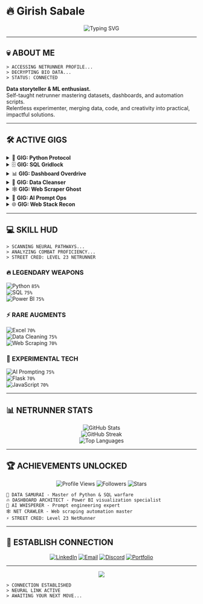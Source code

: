 # 🔥 Girish Sabale

<div align="center">
  <img src="https://readme-typing-svg.demolab.com?font=Orbitron&size=24&duration=3000&pause=1000&color=FF003C&center=true&vCenter=true&multiline=true&width=600&height=100&lines=WELCOME%2C+SAMURAI;Play+around+until+you+figure+it+out" alt="Typing SVG" />
</div>

---

## 💀 ABOUT ME

```
> ACCESSING NETRUNNER PROFILE...
> DECRYPTING BIO DATA...
> STATUS: CONNECTED
```

**Data storyteller & ML enthusiast.**  
Self-taught netrunner mastering datasets, dashboards, and automation scripts.  
Relentless experimenter, merging data, code, and creativity into practical, impactful solutions.

---

## 🛠 ACTIVE GIGS

<details>
<summary>🐍 <b>GIG: Python Protocol</b></summary>

```
Client: Data Syndicate
Reward: +250 XP | +1 Street Cred (DataOps)
Danger Level: ███░░
Briefing: Deploy Python scripts to clean, slice, and weaponize raw data. 
         Utilize pandas, numpy, matplotlib to turn chaos into precision insights.
Status: 🔄 Always Upgrading
```
</details>

<details>
<summary>🗄️ <b>GIG: SQL Gridlock</b></summary>

```
Client: CyberNet Database
Reward: +200 XP | +1 Street Cred (DataOps)
Danger Level: ███░░
Briefing: Dive into PostgreSQL & SQL queries, wrangling massive datasets. 
         Optimize, join, and query for maximum intel extraction.
Status: 🔄 Always Upgrading
```
</details>

<details>
<summary>📊 <b>GIG: Dashboard Overdrive</b></summary>

```
Client: Viz Syndicate
Reward: +250 XP | +1 Street Cred (BI)
Danger Level: ███░░
Briefing: Power BI & Tableau dashboards — color combos, layouts, interactive visuals. 
         Translate numbers into actionable intel.
Status: 🔄 Always Upgrading
```
</details>

<details>
<summary>🧹 <b>GIG: Data Cleanser</b></summary>

```
Client: Python Underground
Reward: +200 XP | +1 Street Cred
Danger Level: ███░░
Briefing: Data cleaning in Python using pandas & numpy. 
         Scrub, standardize, and structure data for maximum clarity.
Status: 🔄 Always Upgrading
```
</details>

<details>
<summary>🕸️ <b>GIG: Web Scraper Ghost</b></summary>

```
Client: NetCrawler Corp
Reward: +180 XP | +0.5 Street Cred
Danger Level: ██░░░
Briefing: Scrape the net with BeautifulSoup. Extract intel from websites and APIs, 
         automate data gathering, and feed the dashboards.
Status: 🔄 Always Upgrading
```
</details>

<details>
<summary>🧠 <b>GIG: AI Prompt Ops</b></summary>

```
Client: GenAI Labs
Reward: +200 XP | +1 Street Cred
Danger Level: ███░░
Briefing: Experiment with Generative AI, prompt engineering, and small automation tasks. 
         Turn creative sparks into functional outputs.
Status: 🔄 Always Upgrading
```
</details>

<details>
<summary>🌐 <b>GIG: Web Stack Recon</b></summary>

```
Client: Frontline Ops
Reward: +150 XP | +0.5 Street Cred
Danger Level: ██░░░
Briefing: HTML, CSS, JS & Flask — small web projects and interactive apps. 
         Build interfaces for data visualization and AI experiments.
Status: 🔄 Always Upgrading
```
</details>

---

## 💻 SKILL HUD

```
> SCANNING NEURAL PATHWAYS...
> ANALYZING COMBAT PROFICIENCY...
> STREET CRED: LEVEL 23 NETRUNNER
```

### 🔥 **LEGENDARY WEAPONS**
![Python](https://img.shields.io/badge/Python-▓▓▓▓▓▓▓▓░░-FF003C?style=for-the-badge&logo=python&logoColor=white) `85%`  
![SQL](https://img.shields.io/badge/SQL-▓▓▓▓▓▓▓░░░-00FFF7?style=for-the-badge&logo=postgresql&logoColor=white) `75%`  
![Power BI](https://img.shields.io/badge/Power_BI-▓▓▓▓▓▓▓░░░-FFD700?style=for-the-badge&logo=powerbi&logoColor=white) `75%`  

### ⚡ **RARE AUGMENTS**
![Excel](https://img.shields.io/badge/Excel-▓▓▓▓▓▓░░░░-217346?style=for-the-badge&logo=microsoftexcel&logoColor=white) `70%`  
![Data Cleaning](https://img.shields.io/badge/Data_Cleaning-▓▓▓▓▓▓▓░░░-9F2B68?style=for-the-badge) `75%`  
![Web Scraping](https://img.shields.io/badge/Web_Scraping-▓▓▓▓▓▓░░░░-E4405F?style=for-the-badge) `70%`  

### 🧪 **EXPERIMENTAL TECH**
![AI Prompting](https://img.shields.io/badge/AI_Prompting-▓▓▓▓▓▓▓░░░-8A2BE2?style=for-the-badge) `75%`  
![Flask](https://img.shields.io/badge/Flask-▓▓▓▓▓▓░░░░-000000?style=for-the-badge&logo=flask&logoColor=white) `70%`  
![JavaScript](https://img.shields.io/badge/JavaScript-▓▓▓▓▓▓░░░░-F7DF1E?style=for-the-badge&logo=javascript&logoColor=black) `70%`  

---

## 📊 NETRUNNER STATS

<div align="center">
  <img src="https://github-readme-stats.vercel.app/api?username=girishsabale&show_icons=true&theme=radical&hide_border=true&bg_color=0d1117&title_color=ff003c&icon_color=00fff7&text_color=ffffff" alt="GitHub Stats" />
</div>

<div align="center">
  <img src="https://github-readme-streak-stats.herokuapp.com/?user=girishsabale&theme=radical&hide_border=true&background=0d1117&stroke=ff003c&ring=ff003c&fire=00fff7&currStreakNum=ffffff&sideNums=ffffff&currStreakLabel=ff003c&sideLabels=00fff7&dates=ffffff" alt="GitHub Streak" />
</div>

<div align="center">
  <img src="https://github-readme-stats.vercel.app/api/top-langs/?username=girishsabale&layout=compact&theme=radical&hide_border=true&bg_color=0d1117&title_color=ff003c&text_color=ffffff" alt="Top Languages" />
</div>

---

## 🏆 ACHIEVEMENTS UNLOCKED

<div align="center">

![Profile Views](https://komarev.com/ghpvc/?username=girishsabale&style=for-the-badge&color=ff003c)
![Followers](https://img.shields.io/github/followers/girishsabale?style=for-the-badge&color=00fff7&labelColor=0d1117)
![Stars](https://img.shields.io/github/stars/girishsabale?style=for-the-badge&color=ffd700&labelColor=0d1117)

</div>

```
🎯 DATA SAMURAI - Master of Python & SQL warfare
🔥 DASHBOARD ARCHITECT - Power BI visualization specialist  
🧠 AI WHISPERER - Prompt engineering expert
🕸️ NET CRAWLER - Web scraping automation master
⚡ STREET CRED: Level 23 NetRunner
```

---

## 📡 ESTABLISH CONNECTION

<div align="center">

[![LinkedIn](https://img.shields.io/badge/LinkedIn-CONNECT-0077B5?style=for-the-badge&logo=linkedin&logoColor=white)](https://linkedin.com/in/yourprofile)
[![Email](https://img.shields.io/badge/Email-SEND_MESSAGE-D14836?style=for-the-badge&logo=gmail&logoColor=white)](mailto:your.email@example.com)
[![Discord](https://img.shields.io/badge/Discord-JOIN_CREW-5865F2?style=for-the-badge&logo=discord&logoColor=white)](https://discord.gg/yourserver)
[![Portfolio](https://img.shields.io/badge/Portfolio-VIEW_WORK-FF003C?style=for-the-badge&logo=githubpages&logoColor=white)](https://yourportfolio.com)

</div>

---

<div align="center">
  <img src="https://capsule-render.vercel.app/api?type=waving&color=gradient&customColorList=6,11,20&height=150&section=footer&text=STAY%20WIRED%2C%20SAMURAI&fontSize=30&fontColor=ffffff&animation=twinkling&fontAlignY=75" />
</div>

```
> CONNECTION ESTABLISHED
> NEURAL LINK ACTIVE
> AWAITING YOUR NEXT MOVE...
```
